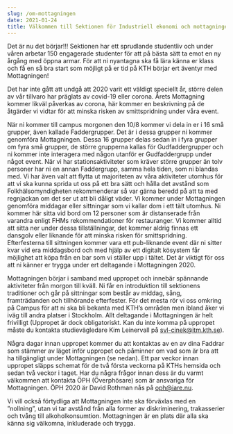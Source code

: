 ```yaml
---
slug: /om-mottagningen
date: 2021-01-24
title: Välkommen till Sektionen för Industriell ekonomi och mottagningen 2024!
---
```

Det är nu det börjar!!! Sektionen har ett sprudlande studentliv och under våren arbetar 150 engagerade studenter för att på bästa sätt ta emot en ny årgång med öppna armar. För att ni nyantagna ska få lära känna er klass och få en så bra start som möjligt på er tid på KTH börjar ert äventyr med Mottagningen!

Det har inte gått att undgå att 2020 varit ett väldigt speciellt år, större delen av vår tillvaro har präglats av covid-19 eller corona. Årets Mottagning kommer likväl påverkas av corona, här kommer en beskrivning på de åtgärder vi vidtar för att minska risken av smittspridning under våra event. 

När ni kommer till campus morgonen den 10/8 kommer vi dela in er i 16 små grupper, även kallade Faddergrupper. Det är i dessa grupper ni kommer genomföra Mottagningen. Dessa 16 grupper delas sedan in i fyra grupper om fyra små grupper, de större grupperna kallas för Gudfaddergrupper och ni kommer inte interagera med någon utanför er Gudfaddergrupp under något event. När vi har stationsaktiviteter som kräver större grupper än tolv personer har ni en annan Faddergrupp, samma hela tiden, som ni blandas med. Vi har även valt att flytta ut majoriteten av våra aktiviteter utomhus för att vi ska kunna sprida ut oss på ett bra sätt och hålla det avstånd som Folkhälsomyndigheten rekommenderar så var gärna beredd på att ta med regnjackan om det ser ut att bli dåligt väder. Vi kommer under Mottagningen genomföra middagar eller sittningar som vi kallar dom i ett tält utomhus. Ni kommer här sitta vid bord om 12 personer som är distanserade från varandra enligt FHMs rekommendationer för restauranger. Vi kommer alltid att sitta ner under dessa tillställningar, det kommer aldrig finnas ett dansgolv eller liknande för att minska risken för smittspridning. Efterfesterna till sittningen kommer vara ett pub-liknande event där ni sitter kvar vid era middagsbord och med hjälp av ett digitalt kösystem får möjlighet att köpa från en bar som vi ställer upp i tältet. Det är viktigt för oss att ni känner er trygga under ert deltagande i Mottagningen 2020.

Mottagningen börjar i samband med uppropet och innebär spännande aktiviteter från morgon till kväll. Ni får en introduktion till sektionens traditioner och går på sittningar som består av middag, sång, framträdanden och tillhörande efterfester. För det mesta rör vi oss omkring på Campus för att ni ska bli bekanta med KTH’s områden men ibland åker vi iväg till andra platser i Stockholm. Allt deltagande i Mottagningen är helt frivilligt (Uppropet är dock obligatoriskt. Kan du inte komma på uppropet måste du kontakta studievägledare Kim Leinervall på svl-cinek@itm.kth.se).

Några dagar innan uppropet kommer du att kontaktas av en av dina Faddrar som stämmer av läget inför uppropet och påminner om vad som är bra att ha tillgängligt under Mottagningen (se nedan). Ett par veckor innan uppropet släpps schemat för de två första veckorna på KTHs hemsida och sedan två veckor i taget. Har du några frågor innan dess är du varmt välkommen att kontakta ÖPH (Överphösare) som är ansvariga för Mottagningen. ÖPH 2020 är David Rothman nås på oph@iare.nu.

Vi vill också förtydliga att Mottagningen inte ska förväxlas med en ”nollning”, utan vi tar avstånd från alla former av diskriminering, trakasserier och tvång till alkoholkonsumtion. Mottagningen är en plats där alla ska känna sig välkomna, inkluderade och trygga.